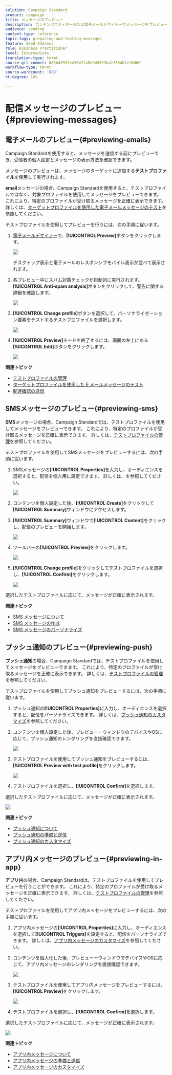 ```yaml
---
solution: Campaign Standard
product: campaign
title: メッセージのプレビュー
description: コンテンツエディターまたは電子メールデザイナーでメッセージをプレビューする方法について説明します。
audience: sending
content-type: reference
topic-tags: preparing-and-testing-messages
feature: Seed Address
role: Business Practitioner
level: Intermediate
translation-type: tm+mt
source-git-commit: 088b49931ee5047fa6b949813ba17654b1e10d60
workflow-type: tm+mt
source-wordcount: '629'
ht-degree: 16%

---
```



# 配信メッセージのプレビュー {#previewing-messages}

## 電子メールのプレビュー{#previewing-emails}

Campaign Standardを使用すると、メッセージを送信する前にプレビューでき、受信者の個人設定とメッセージの表示方法を確認できます。

メッセージのプレビューは、メッセージのターゲットに追加する&#x200B;**テストプロファイル**&#x200B;を使用して実行されます。

**email**&#x200B;メッセージの場合、Campaign Standardを使用すると、テストプロファイルではなく、対象プロファイルを使用してメッセージをプレビューできます。 これにより、特定のプロファイルが受け取るメッセージを正確に表示できます。 詳しくは、[ターゲットプロファイルを使用した電子メールメッセージのテスト](../../sending/using/testing-messages-using-target.md)を参照してください。

テストプロファイルを使用してプレビューを行うには、次の手順に従います。

1. [電子メールデザイナー](../../designing/using/designing-content-in-adobe-campaign.md)で、**[!UICONTROL Preview]**&#x200B;ボタンをクリックします。

   ![](assets/sending_preview.png)

   デスクトップ表示と電子メールのレスポンシブモバイル表示が並べて表示されます。

1. 各プレビュー中にスパム対策チェックが自動的に実行されます。**[!UICONTROL Anti-spam analysis]**&#x200B;ボタンをクリックして、警告に関する詳細を確認します。

   ![](assets/sending_anti-spam_analysis.png)

1. **[!UICONTROL Change profile]**&#x200B;ボタンを選択して、パーソナライゼーション要素をテストするテストプロファイルを選択します。

   ![](assets/sending_test-profile.png)

1. **[!UICONTROL Preview]**&#x200B;モードを終了するには、画面の左上にある&#x200B;**[!UICONTROL Edit]**&#x200B;ボタンをクリックします。

   ![](assets/sending_preview_edit.png)

**関連トピック**

* [テストプロファイルの管理](../../audiences/using/managing-test-profiles.md)
* [ターゲットプロファイルを使用した E メールメッセージのテスト](../../sending/using/testing-messages-using-target.md)
* [配達確認の送信](../../sending/using/sending-proofs.md)

## SMSメッセージのプレビュー{#previewing-sms}

**SMS**&#x200B;メッセージの場合、Campaign Standardでは、テストプロファイルを使用してメッセージをプレビューできます。 これにより、特定のプロファイルが受け取るメッセージを正確に表示できます。 詳しくは、[テストプロファイルの管理](../../audiences/using/managing-test-profiles.md)を参照してください。

テストプロファイルを使用してSMSメッセージをプレビューするには、次の手順に従います。

1. SMSメッセージの&#x200B;**[!UICONTROL Properties]**&#x200B;を入力し、オーディエンスを選択すると、配信を個人用に設定できます。 詳しくは、[](../../channels/using/personalizing-sms-messages.md)を参照してください。

   ![](assets/sms_preview.png)

1. コンテンツを個人設定した後、**[!UICONTROL Create]**&#x200B;をクリックして&#x200B;**[!UICONTROL Summary]**&#x200B;ウィンドウにアクセスします。

1. **[!UICONTROL Summary]**&#x200B;ウィンドウで&#x200B;**[!UICONTROL Content]**&#x200B;をクリックし、配信のプレビューを開始します。

   ![](assets/sms_preview_2.png)

1. ツールバーの&#x200B;**[!UICONTROL Preview]**&#x200B;をクリックします。

   ![](assets/sms_preview_3.png)

1. **[!UICONTROL Change profile]**&#x200B;をクリックしてテストプロファイルを選択し、**[!UICONTROL Confirm]**&#x200B;をクリックします。

   ![](assets/sms_preview_4.png)

選択したテストプロファイルに応じて、メッセージが正確に表示されます。

**関連トピック**

* [SMS メッセージについて](../../channels/using/about-sms-messages.md)
* [SMS メッセージの作成](../../channels/using/creating-an-sms-message.md)
* [SMS メッセージのパーソナライズ](../../channels/using/personalizing-sms-messages.md)

## プッシュ通知のプレビュー{#previewing-push}

**プッシュ通知**&#x200B;の場合、Campaign Standardでは、テストプロファイルを使用してメッセージをプレビューできます。 これにより、特定のプロファイルが受け取るメッセージを正確に表示できます。 詳しくは、[テストプロファイルの管理](../../audiences/using/managing-test-profiles.md)を参照してください。

テストプロファイルを使用してプッシュ通知をプレビューするには、次の手順に従います。

1. プッシュ通知の&#x200B;**[!UICONTROL Properties]**&#x200B;に入力し、オーディエンスを選択すると、配信をパーソナライズできます。 詳しくは、[プッシュ通知のカスタマイズ](../../channels/using/customizing-a-push-notification.md)を参照してください。

1. コンテンツを個人設定した後、プレビューーウィンドウのデバイスやOSに応じて、プッシュ通知のレンダリングを直接確認できます。

   ![](assets/push_preview.png)

1. テストプロファイルを使用してプッシュ通知をプレビューするには、**[!UICONTROL Preview with test profile]**&#x200B;をクリックします。

   ![](assets/push_preview_2.png)

1. テストプロファイルを選択し、**[!UICONTROL Confirm]**&#x200B;を選択します。

選択したテストプロファイルに応じて、メッセージが正確に表示されます。

![](assets/push_preview_3.png)

**関連トピック**

* [プッシュ通知について](../../channels/using/about-push-notifications.md)
* [プッシュ通知の準備と送信](../../channels/using/preparing-and-sending-a-push-notification.md)
* [プッシュ通知のカスタマイズ](../../channels/using/customizing-a-push-notification.md)

## アプリ内メッセージのプレビュー{#previewing-in-app}

**アプリ内**&#x200B;の場合、Campaign Standardは、テストプロファイルを使用してプレビューを行うことができます。 これにより、特定のプロファイルが受け取るメッセージを正確に表示できます。 詳しくは、[テストプロファイルの管理](../../audiences/using/managing-test-profiles.md)を参照してください。

テストプロファイルを使用してアプリ内メッセージをプレビューするには、次の手順に従います。

1. アプリ内メッセージの&#x200B;**[!UICONTROL Properties]**&#x200B;に入力し、オーディエンスを選択して&#x200B;**[!UICONTROL Triggers]**&#x200B;を設定すると、配信をパーソナライズできます。 詳しくは、[アプリ内メッセージのカスタマイズ](../../channels/using/customizing-an-in-app-message.md)を参照してください。

1. コンテンツを個人化した後、プレビューーウィンドウでデバイスやOSに応じて、アプリ内メッセージのレンダリングを直接確認できます。

   ![](assets/in_app_preview.png)

1. テストプロファイルを使用してアプリ内メッセージをプレビューするには、**[!UICONTROL Preview]**&#x200B;をクリックします。

   ![](assets/in_app_preview_2.png)

1. テストプロファイルを選択し、**[!UICONTROL Confirm]**&#x200B;を選択します。

選択したテストプロファイルに応じて、メッセージが正確に表示されます。

![](assets/in_app_preview_3.png)

**関連トピック**

* [アプリ内メッセージについて](../../channels/using/about-in-app-messaging.md)
* [アプリ内メッセージの準備と送信](../../channels/using/preparing-and-sending-an-in-app-message.md)
* [アプリ内メッセージのカスタマイズ](../../channels/using/customizing-an-in-app-message.md)